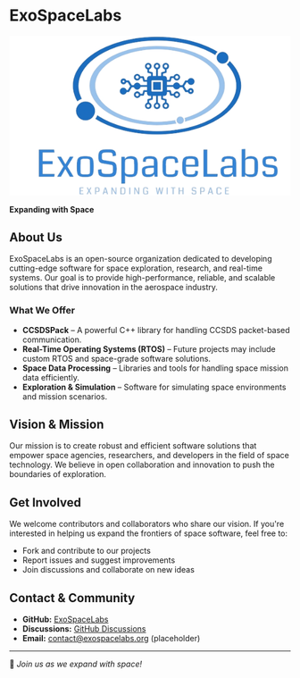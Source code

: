 # ExoSpaceLabs

![ExoSpaceLabs Logo](../imgs/ExoSpaceLabs-Logo.png)

**Expanding with Space**

## About Us

ExoSpaceLabs is an open-source organization dedicated to developing cutting-edge software for space exploration, research, and real-time systems. Our goal is to provide high-performance, reliable, and scalable solutions that drive innovation in the aerospace industry.

### What We Offer
- **CCSDSPack** – A powerful C++ library for handling CCSDS packet-based communication.
- **Real-Time Operating Systems (RTOS)** – Future projects may include custom RTOS and space-grade software solutions.
- **Space Data Processing** – Libraries and tools for handling space mission data efficiently.
- **Exploration & Simulation** – Software for simulating space environments and mission scenarios.

## Vision & Mission
Our mission is to create robust and efficient software solutions that empower space agencies, researchers, and developers in the field of space technology. We believe in open collaboration and innovation to push the boundaries of exploration.

## Get Involved
We welcome contributors and collaborators who share our vision. If you're interested in helping us expand the frontiers of space software, feel free to:
- Fork and contribute to our projects
- Report issues and suggest improvements
- Join discussions and collaborate on new ideas

## Contact & Community
- **GitHub:** [ExoSpaceLabs](https://github.com/ExoSpaceLabs)
- **Discussions:** [GitHub Discussions](https://github.com/ExoSpaceLabs/discussions)
- **Email:** contact@exospacelabs.org (placeholder)

---
🚀 *Join us as we expand with space!*

